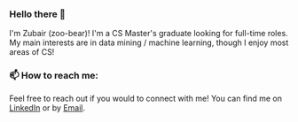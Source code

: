 ### Hello there 👋

I'm Zubair (zoo-bear)! I'm a CS Master's graduate looking for full-time roles. My main interests are in data mining / machine learning, though I enjoy most areas of CS! 

### 📫 How to reach me:
Feel free to reach out if you would to connect with me! You can find me on [LinkedIn](https://www.linkedin.com/in/zubair-qazi/) or by [Email](mailto:zqazi004@ucr.edu).

<!--
**ZubairQazi/ZubairQazi** is a ✨ _special_ ✨ repository because its `README.md` (this file) appears on your GitHub profile.

Here are some ideas to get you started:

- 🔭 I’m currently working on ...
- 🌱 I’m currently learning ...
- 👯 I’m looking to collaborate on ...
- 🤔 I’m looking for help with ...
- 💬 Ask me about ...
- 📫 How to reach me: ...
- 😄 Pronouns: ...
- ⚡ Fun fact: ...
-->
